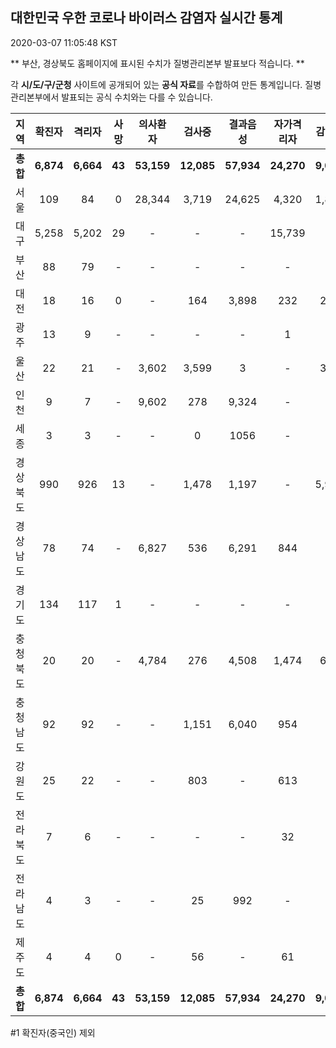 
## 대한민국 우한 코로나 바이러스 감염자 실시간 통계
2020-03-07 11:05:48 KST

** 부산, 경상북도 홈페이지에 표시된 수치가 질병관리본부 발표보다 적습니다. **

각 **시/도/구/군청** 사이트에 공개되어 있는 **공식 자료**를 수합하여 만든 통계입니다.
질병관리본부에서 발표되는 공식 수치와는 다를 수 있습니다.


        
|  지역  | 확진자 |  격리자  |  사망  |  의사환자  |  검사중  |  결과음성  |  자가격리자  |  감시중  |  감시해제  |  퇴원  |
|:------:|:------:|:--------:|:--------:|:----------:|:--------:|:----------------:|:------------:|:--------:|:----------:|:--:|
|**총합**|**6,874**|**6,664**|**43**|**53,159**|**12,085**|**57,934**|**24,270**|**9,000**|**6,080**|**145**|
|서울|109|84|0|28,344|3,719|24,625|4,320|1,807|2,513|25|
|대구|5,258|5,202|29 |-|-|-|15,739|-|-|27 |
|부산|88|79|-|-|-|-|-|-|-|9|
|대전|18|16|0|-|164|3,898|232|232|110|2|
|광주|13|9|-|-|-|-|1|-|-|3|
|울산|22|21|-|3,602|3,599|3|-|348|140|1|
|인천|9|7|-|9,602|278|9,324|-|-|-|2|
|세종|3|3|-|-|0|1056|-|-|-|-|
|경상북도|990|926|13|-|1,478|1,197|-|5,928|2,340|51|
|경상남도|78|74|-|6,827|536|6,291|844|-|-|4|
|경기도|134|117|1|-|-|-|-|-|-|16|
|충청북도|20|20|-|4,784|276|4,508|1,474|685|789|-|
|충청남도|92|92|-|-|1,151|6,040|954|-|-|-|
|강원도|25|22|-|-|803|-|613|-|-|3|
|전라북도|7|6|-|-|-|-|32|-|-|1|
|전라남도|4|3|-|-|25|992|-|-|1|1|
|제주도|4|4|0|-|56|-|61|-|187|-|
|**총합**|**6,874**|**6,664**|**43**|**53,159**|**12,085**|**57,934**|**24,270**|**9,000**|**6,080**|**145**|

        

#1 확진자(중국인) 제외
